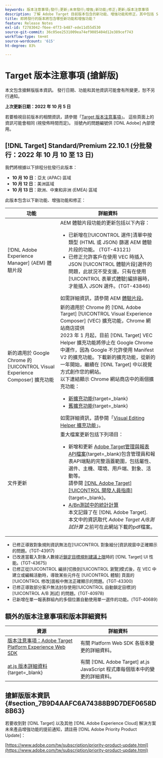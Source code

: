 ```yaml
---
keywords: 版本注意事項;發行;更新;未來發行;增強;新功能;修正;更新;版本注意事項
description: 了解 Adobe Target 目前版本包含的新功能、增強功能和修正，其中包括 SDK、API 和 JavaScript 程式庫。
title: 即將發行的版本將包含哪些新功能和增強功能？
feature: Release Notes
exl-id: f2783042-f6ee-4f73-b487-ede11d55d530
source-git-commit: 36c05ee2531009ea74ef9085404d12e389cef743
workflow-type: tm+mt
source-wordcount: '615'
ht-degree: 83%

---
```


# Target 版本注意事項 (搶鮮版)

本文包含搶鮮版版本資訊。 發行日期、功能和其他資訊可能會有所變更，恕不另行通知。

**上次更新日期：2022 年 10 月 5 日**

若要檢視目前版本的相關資訊，請參閱「[Target 版本注意事項](release-notes.md)」。 這些頁面上的資訊可能會相同 (視發佈時間而定)。 括號內的問題編號供 [!DNL Adobe] 內部使用。

## [!DNL Target] Standard/Premium 22.10.1 (分批發行：2022 年 10 月 10 至 13 日)

我們將根據以下排程分批發行此版本：

* **10 月 10 日**：亞太 (APAC) 區域
* **10 月 12 日**：美洲區域
* **10 月 13 日**：歐洲、中東和非洲 (EMEA) 區域

此版本包含以下新功能、增強功能和修正：

| 功能 | 詳細資料 |
| --- | --- |
| [!DNL Adobe Experience Manager] (AEM) 體驗片段 | AEM 體驗片段功能的更新包括以下內容：<ul><li>已新增在[!UICONTROL 選件]清單中按類型 (HTML 或 JSON) 篩選 AEM 體驗片段的功能。 (TGT-43121)</li><li>已修正允許客戶在使用 VEC 時插入 JSON [!UICONTROL 體驗片段]選件的問題，此狀況不受支援。只有在使用[!UICONTROL 表單式體驗]編排器時，才能插入 JSON 選件。(TGT-43846)</li></ul>如需詳細資訊，請參閱 AEM [體驗片段](/help/main/c-experiences/c-manage-content/aem-experience-fragments.md)。 |
| 新的適用於 Google Chrome 的 [!UICONTROL Visual Experience Composer] 擴充功能 | 新的適用於 Chrome 的 [!DNL Adobe Target] [!UICONTROL Visual Experience Composer] (VEC) 擴充功能，Chrome 網站商店提供<br>2023 年 1 月起，目前 [!DNL Target] VEC Helper 擴充功能將停止在 Google Chrome 中運作，因為 Google 不允許使用 Manifest V2 的擴充功能。下載新的擴充功能，從新的一年開始，繼續在 [!DNL Target] 中以視覺方式創作您的網站。<br>以下連結顯示 Chrome 網站商店中的兩個擴充功能：<ul><li>[新擴充功能](https://chrome.google.com/webstore/detail/adobe-experience-cloud-vi/kgmjjkfjacffaebgpkpcllakjifppnca){target=_blank}</li><li>[舊擴充功能](https://chrome.google.com/webstore/detail/adobe-target-vec-helper/ggjpideecfnbipkacplkhhaflkdjagak){target=_blank}</li></ul>如需詳細資訊，請參閱「[Visual Editing Helper 擴充功能](/help/main/c-experiences/c-visual-experience-composer/r-troubleshoot-composer/visual-editing-helper-extension.md)」。 |
| 文件更新 | 重大檔案更新包括下列項目：<ul><li>新增和更新 [Adobe Target管理與報表API檔案](https://developer.adobe.com/target/administer/admin-api/){target=_blank}包含管理員和報表API端點的完整涵蓋範圍，包括屬性、選件、主機、環境、用戶端、對象、活動等。<br>請參閱 [[!DNL Adobe Target] [!UICONTROL 開發人員指南]](https://developer.adobe.com/target/){target=_blank}。</li><li>[A/Bn測試中的統計計算](/help/main/c-reports/statistical-methodology/statistical-calculations.md)<br>本文記錄了在 [!DNL Adobe Target].<br>本文中的資訊取代 *Adobe Target A/B測試計算* 之前可在此網站下載的pdf檔案。</li></ul> |

* 已修正導致對象規則資訊無法在[!UICONTROL 對象細分]資訊視窗中正確顯示的問題。(TGT-43917)
* 已改進當載入對象人數接近[鎖定目標規則建議上限](/help/main/r-troubleshooting-target/target-limits.md#targeting-rules)時的 [!DNL Target] UI 性能。(TGT-43675)
* 已修正從[!UICONTROL 編排]切換到[!UICONTROL 瀏覽]模式後，在 VEC 中建立或編輯活動時，導致某些元件在 [!UICONTROL 體驗] 頁面的[!UICONTROL 修改]面板中無法正確顯示的問題。(TGT-43300)
* 已修正導致部分客戶無法封存使用[!UICONTROL 自動鎖定目標]的 [!UICONTROL A/B 測試] 的問題。(TGT-40978)
* 已新增在單一報表群組內的多個位置自動使用單一選件的功能。(TGT-40689)

## 額外的版本注意事項和版本詳細資料

| 資源 | 詳細資料 |
|--- |--- |
| [版本注意事項：Adobe Target Platform Experience Web SDK](https://experienceleague.adobe.com/docs/experience-platform/edge/release-notes.html?lang=zh-Hant) | 有關 Platform Web SDK 各版本變更的詳細資料。 |
| [at.js 版本詳細資料](https://developer.adobe.com/target/implement/client-side/atjs/target-atjs-versions/){target=_blank} | 有關 [!DNL Adobe Target] at.js JavaScript 程式庫每個版本中的變更的詳細資料。 |


## 搶鮮版版本資訊 {#section_7B9D4AAFC6A74388B9D7DEF0658D8B63}

若要收到對 [!DNL Target] 以及其他 [!DNL Adobe Experience Cloud] 解決方案未來產品增強功能的提前通知，請註冊 [!DNL Adobe Priority Product Update]：

[https://www.adobe.com/tw/subscription/priority-product-update.html](https://www.adobe.com/tw/subscription/priority-product-update.html)
